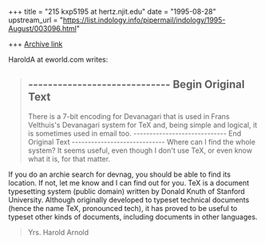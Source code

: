 +++
title = "215 kxp5195 at hertz.njit.edu"
date = "1995-08-28"
upstream_url = "https://list.indology.info/pipermail/indology/1995-August/003096.html"

+++
[Archive link](https://list.indology.info/pipermail/indology/1995-August/003096.html)

HaroldA at eworld.com writes:
> 
> ----------------------------- Begin Original Text
> -----------------------------
> 
> There is a 7-bit encoding for Devanagari that is used in Frans
> Velthuis's Devanagari system for TeX and, being simple and logical, it
> is sometimes used in email too.
> ----------------------------- End Original Text -----------------------------
> Where can I find the whole system? It seems useful, even though I don't use
> TeX, or  even know what it is, for that matter.

If you do an archie search for devnag, you should be able to find its
location. If not, let me know and I can find out for you. TeX is a
document typesetting system (public domain) written by Donald Knuth of
Stanford University. Although originally developed to typeset
technical documents (hence the name TeX, pronounced tech), it has
proved to be useful to typeset other kinds of documents, including
documents in other languages. 

> 
> Yrs. Harold Arnold
> 
>  
> 





